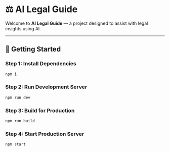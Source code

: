 # ⚖️ AI Legal Guide

Welcome to **AI Legal Guide** — a project designed to assist with legal insights using AI.

---

## 🚀 Getting Started

### Step 1: Install Dependencies
```bash
npm i
```
### Step 2: Run Development Server
```bash
npm run dev
```
###  Step 3: Build for Production
```bash
npm run build
```
### Step 4: Start Production Server
```bash
npm start
```

